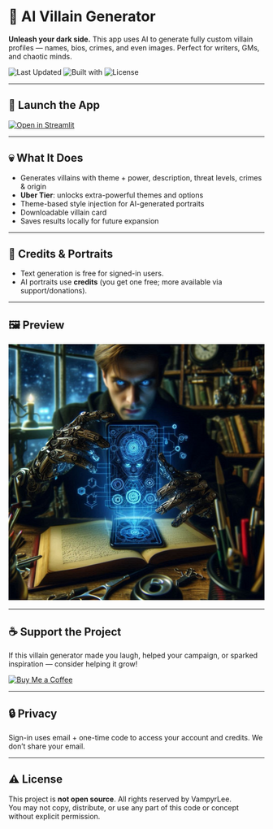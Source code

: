 # 🧙 AI Villain Generator

**Unleash your dark side.** This app uses AI to generate fully custom villain profiles — names, bios, crimes, and even images. Perfect for writers, GMs, and chaotic minds.

![Last Updated](https://img.shields.io/badge/Updated-August_06,_2025-blue)
![Built with](https://img.shields.io/badge/Built%20with-OpenAI%20%7C%20Streamlit-red)
![License](https://img.shields.io/badge/License-Proprietary-important)

---

## 🚀 Launch the App
[![Open in Streamlit](https://static.streamlit.io/badges/streamlit_badge_black_white.svg)](https://ai-villain-gen.streamlit.app/)

---

## 💀 What It Does
- Generates villains with theme + power, description, threat levels, crimes & origin
- **Uber Tier**: unlocks extra-powerful themes and options
- Theme-based style injection for AI-generated portraits
- Downloadable villain card
- Saves results locally for future expansion

---

## 🎨 Credits & Portraits
- Text generation is free for signed-in users.
- AI portraits use **credits** (you get one free; more available via support/donations).

---

## 🖼️ Preview
![preview](https://raw.githubusercontent.com/ITank-Online/AI_Villian_Gen/main/assets/AI_Villain_logo.png)

---

## ☕ Support the Project
If this villain generator made you laugh, helped your campaign, or sparked inspiration — consider helping it grow!

[![Buy Me a Coffee](https://img.shields.io/badge/☕%20Buy%20Me%20a%20Coffee%20-%20Support%20the%20Dev-orange?style=for-the-badge)](https://buymeacoffee.com/ai_villain)

---

## 🔒 Privacy
Sign-in uses email + one-time code to access your account and credits. We don’t share your email.

---

## ⚠️ License
This project is **not open source**. All rights reserved by VampyrLee.  
You may not copy, distribute, or use any part of this code or concept without explicit permission.
